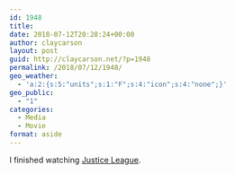 ```yaml
---
id: 1948
title: 
date: 2018-07-12T20:28:24+00:00
author: claycarson
layout: post
guid: http://claycarson.net/?p=1948
permalink: /2018/07/12/1948/
geo_weather:
  - 'a:2:{s:5:"units";s:1:"F";s:4:"icon";s:4:"none";}'
geo_public:
  - "1"
categories:
  - Media
  - Movie
format: aside
---
```

I finished watching [Justice League](https://www.imdb.com/title/tt0974015/?ref_=nv_sr_1).